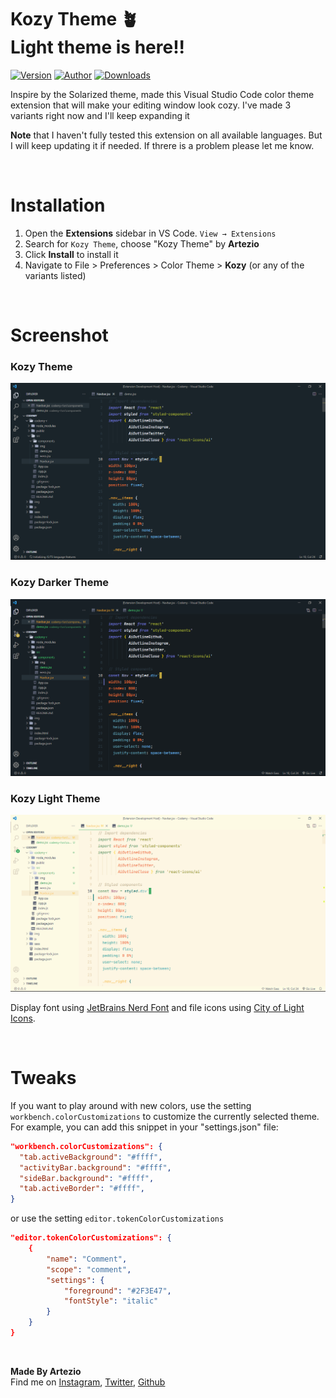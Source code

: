 # **Kozy Theme** 🪴 <br /> Light theme is here!!

[![Version](https://img.shields.io/badge/VSCODE-V1.12%2B-normal?style=flat)](https://code.visualstudio.com/updates/v1_12) [![Author](https://vsmarketplacebadge.apphb.com/version/Artezio.kozy-theme.svg)](https://github.com/Artezi0/Kozy)
[![Downloads](https://img.shields.io/visual-studio-marketplace/d/Artezio.kozy-theme?color=normal&label=DOWNLOADS)](https://marketplace.visualstudio.com/items?itemName=Artezio.kozy-theme)

Inspire by the Solarized theme, made this Visual Studio Code color theme extension that will make your editing window look cozy. I've made 3 variants right now and I'll keep expanding it

**Note** that I haven't fully tested this extension on all available languages. But I will keep updating it if needed. If threre is a problem please let me know.<br>

<br />

# **Installation**

1. Open the **Extensions** sidebar in VS Code. `View → Extensions`
2. Search for `Kozy Theme`, choose "Kozy Theme" by **Artezio**
3. Click **Install** to install it
4. Navigate to File > Preferences > Color Theme > **Kozy** (or any of the variants listed)

<br />

# **Screenshot**
### Kozy Theme
![Screenshot](images/Screenshot%20(1).png)

### Kozy Darker Theme
![Screenshot](images/Screenshot%20(2).png)

### Kozy Light Theme
![Screenshot](images/Screenshot%20(3).png)

Display font using [JetBrains Nerd Font](https://www.nerdfonts.com/) and file icons using [City of Light Icons](https://github.com/Yummygum/city-lights-icons-vsc). 

<br />

# **Tweaks**

If you want to play around with new colors, use the setting `workbench.colorCustomizations` to customize the currently selected theme. For example, you can add this snippet in your "settings.json" file:

```json
"workbench.colorCustomizations": {
  "tab.activeBackground": "#ffff",
  "activityBar.background": "#ffff",
  "sideBar.background": "#ffff",
  "tab.activeBorder": "#ffff",
}
```

or use the setting `editor.tokenColorCustomizations`

```json
"editor.tokenColorCustomizations": {
    {
        "name": "Comment",
        "scope": "comment",
        "settings": {
            "foreground": "#2F3E47",
		    "fontStyle": "italic"
        }
    }
}
```

<br />

<!-- # **Color Pallete**
#### For Kozy theme and Kozy darker theme
| Color&nbsp;&nbsp;&nbsp;&nbsp;&nbsp;&nbsp;&nbsp;&nbsp;&nbsp;&nbsp;&nbsp;&nbsp;&nbsp;&nbsp;&nbsp; | Hex |
| ---------- | ------------------------------------------------------------ | 
| ![#2F3E47](https://via.placeholder.com/15/2F3E47/2F3E47?text=+) `#2F3E47` | Charcoal |
| ![#263138](https://via.placeholder.com/15/263138/263138?text=+) `#263138` | Gunmetal |
| ![#1A242A](https://via.placeholder.com/15/1A242A/1A242A?text=+) `#1A242A` | Charleston Gree |
| ![#182026](https://via.placeholder.com/15/182026/182026?text=+) `#182026` | Eerie Black |
| ![#DBE4FF](https://via.placeholder.com/15/DBE4FF/DBE4FF?text=+) `#DBE4FF` | Lavender Web |
| ![#EAEDF6](https://via.placeholder.com/15/EAEDF6/EAEDF6?text=+) `#EAEDF6` | Ghost White |
| ![#B6B3AE](https://via.placeholder.com/15/B6B3AE/B6B3AE?text=+) `#B6B3AE` | Silver Chalice |
| ![#63A0B5](https://via.placeholder.com/15/63A0B5/63A0B5?text=+) `#63A0B5` | Maximum Blue |
| ![#69B1B4](https://via.placeholder.com/15/69B1B4/69B1B4?text=+) `#69B1B4` | Blue Jeans |
| ![#7A7FDB](https://via.placeholder.com/15/7A7FDB/7A7FDB?text=+) `#7A7FDB` | Violet Blue Crayol |
| ![#A4A6CB](https://via.placeholder.com/15/A4A6CB/A4A6CB?text=+) `#A4A6CB` | Blue Bell |
| ![#F09971](https://via.placeholder.com/15/F09971/F09971?text=+) `#F09971` | Light Salmon |
| ![#EE6D6D](https://via.placeholder.com/15/EE6D6D/EE6D6D?text=+) `#EE6D6D` | Fuzzy Wuzzy |
| ![#E6422D](https://via.placeholder.com/15/E6422D/E6422D?text=+) `#E6422D` | Cinnabar |
| ![#F0743A](https://via.placeholder.com/15/F0743A/F0743A?text=+) `#F0743A` | Mandarin |
| ![#E6A631](https://via.placeholder.com/15/E6A631/E6A631?text=+) `#E6A631` | Honey Yellow |
| ![#C2A83E](https://via.placeholder.com/15/C2A83E/C2A83E?text=+) `#C2A83E` | Metalic Gold |
| ![#A5B034](https://via.placeholder.com/15/A5B034/A5B034?text=+) `#A5B034` | Straw |
| ![#39A960](https://via.placeholder.com/15/39A960/39A960?text=+) `#39A960` | Go Green |

<br />

#### For Kozy Lighter theme
| Color&nbsp;&nbsp;&nbsp;&nbsp;&nbsp;&nbsp;&nbsp;&nbsp;&nbsp;&nbsp;&nbsp;&nbsp;&nbsp;&nbsp;&nbsp; | Hex |
| ---------- | ------------------------------------------------------------ | 
| ![#FDFAE4](https://via.placeholder.com/15/FDFAE4/FDFAE4?text=+) `#FDFAE4` | Beige |
| ![#F7EDD2](https://via.placeholder.com/15/F7EDD2/F7EDD2?text=+) `#F7EDD2` |Cornsilk |
| ![#EAD9B9](https://via.placeholder.com/15/EAD9B9/EAD9B9?text=+) `#EAD9B9` | Dutch White |
| ![#CBBA9A](https://via.placeholder.com/15/CBBA9A/CBBA9A?text=+) `#CBBA9A` | Khaki Web |
| ![#5F6A79](https://via.placeholder.com/15/5F6A79/5F6A79?text=+) `#5F6A79` | Black Coral |
| ![#394956](https://via.placeholder.com/15/394956/394956?text=+) `#394956` | Charcoal |
| ![#B16286](https://via.placeholder.com/15/B16286/B16286?text=+) `#B16286` | Mulberry |
| ![#F57D7D](https://via.placeholder.com/15/F57D7D/F57D7D?text=+) `#F57D7D` | Light Coral |
| ![#F1563A](https://via.placeholder.com/15/F1563A/F1563A?text=+) `#F1563A` | Orange Soda |
| ![#F0743A](https://via.placeholder.com/15/F0743A/F0743A?text=+) `#F0743A` | Mandarin |
| ![#F9C74F](https://via.placeholder.com/15/F9C74F/F9C74F?text=+) `#F9C74F` | Maize Crayola |
| ![#C2A83E](https://via.placeholder.com/15/C2A83E/C2A83E?text=+) `#C2A83E` | Metallic Gold |
| ![#98971A](https://via.placeholder.com/15/98971A/98971A?text=+) `#98971A` | Citron |
| ![#689D6A](https://via.placeholder.com/15/689D6A/689D6A?text=+) `#689D6A` | Russian Green |
| ![#39A960](https://via.placeholder.com/15/39A960/39A960?text=+) `#39A960` | Go Green |
| ![#4CC977](https://via.placeholder.com/15/4CC977/4CC977?text=+) `#4CC977` | Emerald |
| ![#0B7974](https://via.placeholder.com/15/0B7974/0B7974?text=+) `#0B7974` | Pine Green |
| ![#48B1AB](https://via.placeholder.com/15/48B1AB/48B1AB?text=+) `#48B1AB` |  Verdigris |
| ![#55B6BB](https://via.placeholder.com/15/55B6BB/55B6BB?text=+) `#55B6BB` | Maximum Blue Crayola |
| ![#7A7FDB](https://via.placeholder.com/15/7A7FDB/7A7FDB?text=+) `#7A7FDB` | Violet Blue Crayola | -->

**Made By Artezio** <br /> Find me on 
[Instagram](https://instagram.com/artezio_),
[Twitter](https://twitter.com/Artezio0),
[Github](https://github.com/Artezi0)





